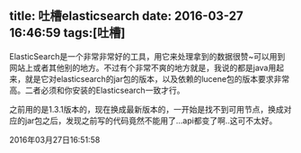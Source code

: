 title: 吐槽elasticsearch
date: 2016-03-27 16:46:59
tags:[吐槽]
---
ElasticSearch是一个非常非常好的工具，用它来处理拿到的数据很赞~可以用到网站上或者其他别的地方。不过有个非常不爽的地方就是，我说的都是java用起来，就是它对elasticsearch的jar包的版本，以及依赖的lucene包的版本要求非常高。二者必须和你安装的Elasticsearch一致才行。

之前用的是1.3.1版本的，现在换成最新版本的，一开始是找不到可用节点，换成对应的jar包之后，发现之前写的代码竟然不能用了...api都变了啊..这可不太好。

2016年03月27日16:51:58